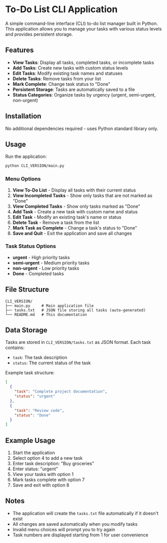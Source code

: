 
# To-Do List CLI Application

A simple command-line interface (CLI) to-do list manager built in Python. This application allows you to manage your tasks with various status levels and provides persistent storage.

## Features

- **View Tasks**: Display all tasks, completed tasks, or incomplete tasks
- **Add Tasks**: Create new tasks with custom status levels
- **Edit Tasks**: Modify existing task names and statuses
- **Delete Tasks**: Remove tasks from your list
- **Mark Complete**: Change task status to "Done"
- **Persistent Storage**: Tasks are automatically saved to a file
- **Status Categories**: Organize tasks by urgency (urgent, semi-urgent, non-urgent)

## Installation

No additional dependencies required - uses Python standard library only.

## Usage

Run the application:
```bash
python CLI_VERSION/main.py
```

### Menu Options

1. **View To-Do List** - Display all tasks with their current status
2. **View Incompleted Tasks** - Show only tasks that are not marked as "Done"
3. **View Completed Tasks** - Show only tasks marked as "Done"
4. **Add Task** - Create a new task with custom name and status
5. **Edit Task** - Modify an existing task's name or status
6. **Delete Task** - Remove a task from the list
7. **Mark Task as Complete** - Change a task's status to "Done"
8. **Save and Quit** - Exit the application and save all changes

### Task Status Options

- **urgent** - High priority tasks
- **semi-urgent** - Medium priority tasks  
- **non-urgent** - Low priority tasks
- **Done** - Completed tasks

## File Structure

```
CLI_VERSION/
├── main.py     # Main application file
├── tasks.txt   # JSON file storing all tasks (auto-generated)
└── README.md   # This documentation
```

## Data Storage

Tasks are stored in `CLI_VERSION/tasks.txt` as JSON format. Each task contains:
- `task`: The task description
- `status`: The current status of the task

Example task structure:
```json
[
  {
    "task": "Complete project documentation",
    "status": "urgent"
  },
  {
    "task": "Review code",
    "status": "Done"
  }
]
```

## Example Usage

1. Start the application
2. Select option 4 to add a new task
3. Enter task description: "Buy groceries"
4. Enter status: "urgent"
5. View your tasks with option 1
6. Mark tasks complete with option 7
7. Save and exit with option 8

## Notes

- The application will create the `tasks.txt` file automatically if it doesn't exist
- All changes are saved automatically when you modify tasks
- Invalid menu choices will prompt you to try again
- Task numbers are displayed starting from 1 for user convenience
